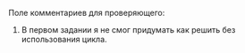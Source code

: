 Поле комментариев для проверяющего:

1) В первом задании я не смог придумать как решить без использования цикла.
